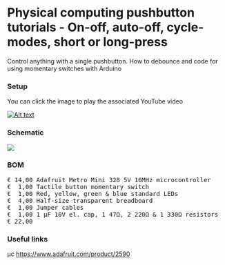 # Physical computing pushbutton tutorials - On-off, auto-off, cycle-modes, short or long-press

Control anything with a single pushbutton. How to debounce and code for using momentary switches with Arduino

### Setup

You can click the image to play the associated YouTube video

[![Alt text](Assets/#######.jpg)](https://www.youtube.com/watch?v=#######)

### Schematic

![](Assets/#######.png)

### BOM

<pre>
€ 14,00 Adafruit Metro Mini 328 5V 16MHz microcontroller
€  1,00 Tactile button momentary switch
€  1,00 Red, yellow, green & blue standard LEDs
€  4,00 Half-size transparent breadboard
€  1,00 Jumper cables
€  1,00 1 µF 10V el. cap, 1 47Ω, 2 220Ω & 1 330Ω resistors
€ 22,00
</pre>  

### Useful links  

μc https://www.adafruit.com/product/2590  
